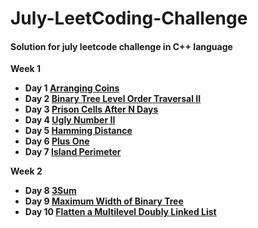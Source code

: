 # July-LeetCoding-Challenge

#### Solution for july leetcode challenge in C++ language

**Week 1**
  * **Day 1 [Arranging Coins](https://github.com/nishantprajapati123/July-LeetCoding-Challenge/blob/master/Week%201/ArrangingCoins.cpp)**
  * **Day 2 [Binary Tree Level Order Traversal II](https://github.com/nishantprajapati123/July-LeetCoding-Challenge/blob/master/Week%201/BinaryTreeLevelOrderTraversalII.cpp)**
  * **Day 3 [Prison Cells After N Days](https://github.com/nishantprajapati123/July-LeetCoding-Challenge/blob/master/Week%201/PrisonCellsAfterNDays.cpp)**
  * **Day 4 [Ugly Number II](https://github.com/nishantprajapati123/July-LeetCoding-Challenge/blob/master/Week%201/UglyNumberII.cpp)**
  * **Day 5 [Hamming Distance](https://github.com/nishantprajapati123/July-LeetCoding-Challenge/blob/master/Week%201/HammingDistance.cpp)**
  * **Day 6 [Plus One](https://github.com/nishantprajapati123/July-LeetCoding-Challenge/blob/master/Week%201/PlusOne.cpp)**
  * **Day 7 [Island Perimeter](https://github.com/nishantprajapati123/July-LeetCoding-Challenge/blob/master/Week%201/IslandPerimeter.cpp)**

**Week 2**
  * **Day 8 [3Sum](https://github.com/nishantprajapati123/July-LeetCoding-Challenge/blob/master/Week%202/3Sum.cpp)**
  * **Day 9 [Maximum Width of Binary Tree](https://github.com/nishantprajapati123/July-LeetCoding-Challenge/blob/master/Week%202/MaximumWidthOfBinaryTree.cpp)**
  * **Day 10 [Flatten a Multilevel Doubly Linked List](https://github.com/nishantprajapati123/July-LeetCoding-Challenge/blob/master/Week%202/FlattenAMultilevelDoublyLinkedList.cpp)**
